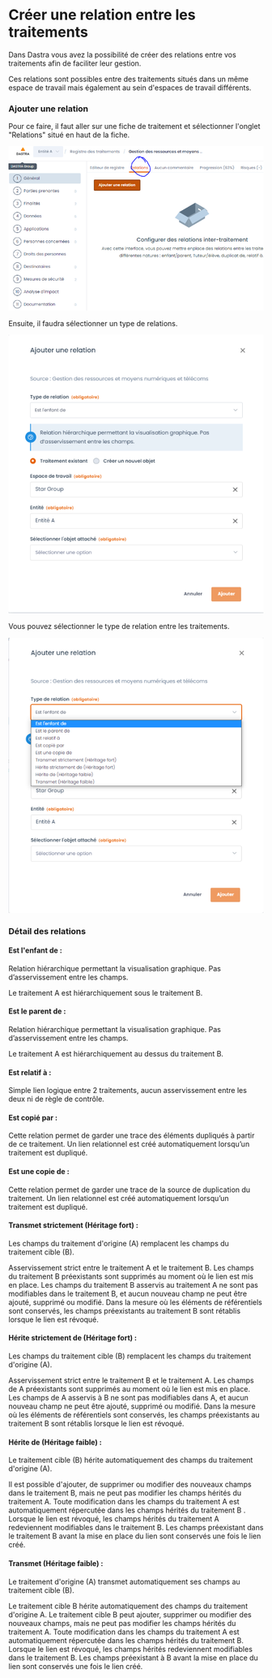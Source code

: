 # Créer une relation entre les traitements

Dans Dastra vous avez la possibilité de créer des relations entre vos traitements afin de faciliter leur gestion.

Ces relations sont possibles entre des traitements situés dans un même espace de travail mais également au sein d'espaces de travail différents.



### Ajouter une relation

Pour ce faire, il faut aller sur une fiche de traitement et sélectionner l'onglet "Relations" situé en haut de la fiche.



![L'onglet "Relations"](<../../.gitbook/assets/image (171).png>)



Ensuite, il faudra sélectionner un type de relations.

![](<../../.gitbook/assets/image (7).png>)

Vous pouvez sélectionner le type de relation entre les traitements.

![](<../../.gitbook/assets/image (52).png>)





### Détail des relations

#### Est l'enfant de :&#x20;

Relation hiérarchique permettant la visualisation graphique. Pas d’asservissement entre les champs.

Le traitement A est hiérarchiquement sous le traitement B.

#### Est le parent de :&#x20;

Relation hiérarchique permettant la visualisation graphique. Pas d’asservissement entre les champs.

Le traitement A est hiérarchiquement au dessus du traitement B.

#### Est relatif à :&#x20;

Simple lien logique entre 2 traitements, aucun asservissement entre les deux ni de règle de contrôle.&#x20;

#### Est copié par :

Cette relation permet de garder une trace des éléments dupliqués à partir de ce traitement. Un lien relationnel est créé automatiquement lorsqu’un traitement est dupliqué.&#x20;

#### Est une copie de :&#x20;

Cette relation permet de garder une trace de la source de duplication du traitement. Un lien relationnel est créé automatiquement lorsqu’un traitement est dupliqué.&#x20;

#### Transmet strictement (Héritage fort) :

Les champs du traitement d'origine (A) remplacent les champs du traitement cible (B).&#x20;

Asservissement strict entre le traitement A et le traitement B. Les champs du traitement B préexistants sont supprimés au moment où le lien est mis en place. Les champs du traitement B asservis au traitement A ne sont pas modifiables dans le traitement B, et aucun nouveau champ ne peut être ajouté, supprimé ou modifié. Dans la mesure où les éléments de référentiels sont conservés, les champs préexistants au traitement B sont rétablis lorsque le lien est révoqué.

#### Hérite strictement de (Héritage fort) :&#x20;

Les champs du traitement cible (B) remplacent les champs du traitement d'origine (A).&#x20;

Asservissement strict entre le traitement B et le traitement A. Les champs de A préexistants sont supprimés au moment où le lien est mis en place. Les champs de A asservis à B ne sont pas modifiables dans A, et aucun nouveau champ ne peut être ajouté, supprimé ou modifié. Dans la mesure où les éléments de référentiels sont conservés, les champs préexistants au traitement B sont rétablis lorsque le lien est révoqué.

#### Hérite de (Héritage faible) :&#x20;

Le traitement cible (B) hérite automatiquement des champs du traitement d'origine (A).&#x20;

Il est possible d'ajouter, de supprimer ou modifier des nouveaux champs dans le traitement B, mais ne peut pas modifier les champs hérités du traitement A. Toute modification dans les champs du traitement A est automatiquement répercutée dans les champs hérités du traitement B . Lorsque le lien est révoqué, les champs hérités du traitement A redeviennent modifiables dans le traitement B. Les champs préexistant dans le traitement B avant la mise en place du lien sont conservés une fois le lien créé.

#### Transmet (Héritage faible) :&#x20;

Le traitement d'origine (A) transmet automatiquement ses champs au traitement cible (B).&#x20;

Le traitement cible B hérite automatiquement des champs du traitement d'origine A. Le traitement cible B peut ajouter, supprimer ou modifier des nouveaux champs, mais ne peut pas modifier les champs hérités du traitement A. Toute modification dans les champs du traitement A est automatiquement répercutée dans les champs hérités du traitement B. Lorsque le lien est révoqué, les champs hérités redeviennent modifiables dans le traitement B. Les champs préexistant à B avant la mise en place du lien sont conservés une fois le lien créé.

